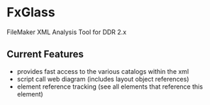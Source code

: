 # FxGlass
FileMaker XML Analysis Tool for DDR 2.x

## Current Features
- provides fast access to the various catalogs within the xml
- script call web diagram (includes layout object references)
- element reference tracking (see all elements that reference this element)


